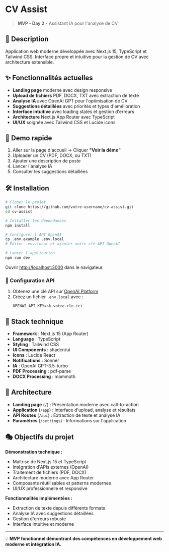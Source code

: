 # CV Assist

> **MVP - Day 2** - Assistant IA pour l'analyse de CV

## 📖 Description

Application web moderne développée avec Next.js 15, TypeScript et Tailwind CSS. Interface propre et intuitive pour la gestion de CV avec architecture extensible.

## ✨ Fonctionnalités actuelles

- **Landing page** moderne avec design responsive
- **Upload de fichiers** PDF, DOCX, TXT avec extraction de texte
- **Analyse IA** avec OpenAI GPT pour l'optimisation de CV
- **Suggestions détaillées** avec priorités et types d'amélioration
- **Interface intuitive** avec loading states et gestion d'erreurs
- **Architecture** Next.js App Router avec TypeScript
- **UI/UX** soignée avec Tailwind CSS et Lucide icons

## 🎯 Demo rapide

1. Aller sur la page d'accueil → Cliquer **"Voir la démo"**
2. Uploader un CV (PDF, DOCX, ou TXT)
3. Ajouter une description de poste
4. Lancer l'analyse IA
5. Consulter les suggestions détaillées

## 🛠 Installation

```bash
# Cloner le projet
git clone https://github.com/votre-username/cv-assist.git
cd cv-assist

# Installer les dépendances
npm install

# Configurer l'API OpenAI
cp .env.example .env.local
# Éditer .env.local et ajouter votre clé API OpenAI

# Lancer l'application
npm run dev
```

Ouvrir [http://localhost:3000](http://localhost:3000) dans le navigateur.

### 🔑 Configuration API

1. Obtenez une clé API sur [OpenAI Platform](https://platform.openai.com/api-keys)
2. Créez un fichier `.env.local` avec :
   ```
   OPENAI_API_KEY=sk-votre-cle-ici
   ```

## 📱 Stack technique

- **Framework** : Next.js 15 (App Router)
- **Language** : TypeScript
- **Styling** : Tailwind CSS
- **UI Components** : shadcn/ui
- **Icons** : Lucide React
- **Notifications** : Sonner
- **IA** : OpenAI GPT-3.5-turbo
- **PDF Processing** : pdf-parse
- **DOCX Processing** : mammoth

## 🎨 Architecture

- **Landing page** (`/`) : Présentation moderne avec call-to-action
- **Application** (`/app`) : Interface d'upload, analyse et résultats
- **API Routes** (`/api`) : Extraction de texte et analyse IA
- **Paramètres** (`/settings`) : Informations sur l'application

## 🎭 Objectifs du projet

**Démonstration technique :**
- Maîtrise de Next.js 15 et TypeScript
- Intégration d'APIs externes (OpenAI)
- Traitement de fichiers (PDF, DOCX)
- Architecture moderne avec App Router
- Composants réutilisables et patterns modernes
- UI/UX professionnelle et responsive

**Fonctionnalités implémentées :**
- Extraction de texte depuis différents formats
- Analyse IA avec suggestions détaillées
- Gestion d'erreurs robuste
- Interface intuitive et moderne

---

💡 **MVP fonctionnel démontrant des compétences en développement web moderne et intégration IA.**